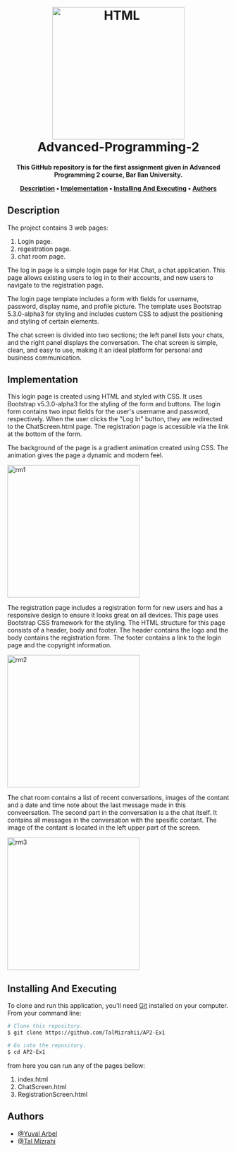 <h1 align="center">
  <br>
  <a href="https://github.com/TalMizrahii/AP2-Ex1"><img src="https://logos-download.com/wp-content/uploads/2016/09/React_logo_wordmark.png" alt="HTML" width="300"></a>
  <br>
  Advanced-Programming-2
  <br>
</h1>

<h4 align="center">This GitHub repository is for the first assignment given in Advanced Programming 2 course, Bar Ilan University.


<p align="center">
  <a href="#description">Description</a> •
  <a href="#implementation">Implementation</a> •
  <a href="#installing-and-executing">Installing And Executing</a> •
  <a href="#authors">Authors</a> 
</p>

## Description

  The project contains 3 web pages:
  1. Login page.
  2. regestration page.
  3. chat room page.
  
  The log in page is a simple login page for Hat Chat, a chat application. This page allows existing users to log in to their accounts, and new users to navigate to the registration page. 
  
The login page template includes a form with fields for username, password, display name, and profile picture. The template uses Bootstrap 5.3.0-alpha3 for styling and includes custom CSS to adjust the positioning and styling of certain elements.
  
The chat screen is divided into two sections; the left panel lists your chats, and the right panel displays the conversation. The chat screen is simple, clean, and easy to use, making it an ideal platform for personal and business communication.
 

## Implementation

  This login page is created using HTML and styled with CSS. It uses Bootstrap v5.3.0-alpha3 for the styling of the form and buttons. The login form contains two input fields for the user's username and password, respectively. When the user clicks the "Log In" button, they are redirected to the ChatScreen.html page. The registration page is accessible via the link at the bottom of the form.

The background of the page is a gradient animation created using CSS. The animation gives the page a dynamic and modern feel.


  <img width="300" alt="rm1" src="https://user-images.githubusercontent.com/103560553/234780293-e618d743-7ac0-4805-a298-e5d668767660.PNG">

 The registration page includes a registration form for new users and has a responsive design to ensure it looks great on all devices. This page uses Bootstrap CSS framework for the styling. The HTML structure for this page consists of a header, body and footer. The header contains the logo and the body contains the registration form. The footer contains a link to the login page and the copyright information.
  
<img width="300" alt="rm2" src="https://user-images.githubusercontent.com/103560553/234783338-8691a917-fed8-44a5-86be-e5060ddf356e.PNG">

The chat room contains a list of recent conversations, images of the contant and a date and time note about the last message made in this conveersation. The second part in the conversation is a the chat itself. It contains all messages in the conversation with the spesific contant. The image of the contant is located in the left upper part of the screen.
  
  <img width="300" alt="rm3" src="https://user-images.githubusercontent.com/103560553/234786543-de269658-948f-4506-9781-73e75b506844.PNG">

 
## Installing And Executing
  
To clone and run this application, you'll need [Git](https://git-scm.com) installed on your computer. From your command line:

```bash
# Clone this repository.
$ git clone https://github.com/TalMizrahii/AP2-Ex1

# Go into the repository.
$ cd AP2-Ex1
```
from here you can run any of the pages bellow:
  1. index.html
  2. ChatScreen.html
  3. RegistrationScreen.html

## Authors
* [@Yuval Arbel](https://github.com/YuvalArbel1)
* [@Tal Mizrahi](https://github.com/TalMizrahii)
